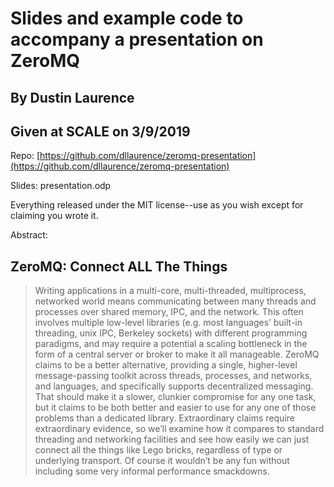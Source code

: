 # Slides and example code to accompany a presentation on ZeroMQ

## By Dustin Laurence

## Given at SCALE on 3/9/2019

Repo: [https://github.com/dllaurence/zeromq-presentation](https://github.com/dllaurence/zeromq-presentation)

Slides: presentation.odp

Everything released under the MIT license--use as you wish except for claiming
you wrote it.

Abstract:

## ZeroMQ: Connect ALL The Things

> Writing applications in a multi-core, multi-threaded, multiprocess, networked
> world means communicating between many threads and processes over shared
> memory, IPC, and the network. This often involves multiple low-level libraries
> (e.g. most languages’ built-in threading, unix IPC, Berkeley sockets) with
> different programming paradigms, and may require a potential a scaling
> bottleneck in the form of a central server or broker to make it all manageable.
> ZeroMQ claims to be a better alternative, providing a single, higher-level
> message-passing toolkit across threads, processes, and networks, and languages,
> and specifically supports decentralized messaging. That should make it a
> slower, clunkier compromise for any one task, but it claims to be both better
> and easier to use for any one of those problems than a dedicated library.
> Extraordinary claims require extraordinary evidence, so we’ll examine how it
> compares to standard threading and networking facilities and see how easily we
> can just connect all the things like Lego bricks, regardless of type or
> underlying transport. Of course it wouldn’t be any fun without including some
> very informal performance smackdowns.
